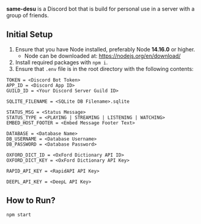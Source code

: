**same-desu** is a Discord bot that is build for personal use in a server with a group of friends.

## Initial Setup
1. Ensure that you have Node installed, preferably Node **14.16.0** or higher.
    * Node can be downloaded at: <a href="https://nodejs.org/en/download/">https://nodejs.org/en/download/</a>
2. Install required packages with `npm i`.
3. Ensure that `.env` file is in the root directory with the following contents:
```
TOKEN = <Discord Bot Token>
APP_ID = <Discord App ID>
GUILD_ID = <Your Discord Server Guild ID>

SQLITE_FILENAME = <SQLite DB Filename>.sqlite

STATUS_MSG = <Status Message>
STATUS_TYPE = <PLAYING | STREAMING | LISTENING | WATCHING>
EMBED_HOST_FOOTER = <Embed Message Footer Text>

DATABASE = <Database Name>
DB_USERNAME = <Database Username>
DB_PASSWORD = <Database Password>

OXFORD_DICT_ID = <OxFord Dictionary API ID>
OXFORD_DICT_KEY = <OxFord Dictionary API Key>

RAPID_API_KEY = <RapidAPI API Key>

DEEPL_API_KEY = <DeepL API Key>
```

## How to Run?
`npm start`